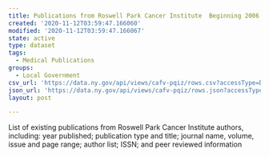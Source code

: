 ```yaml
---
title: Publications from Roswell Park Cancer Institute  Beginning 2006
created: '2020-11-12T03:59:47.166060'
modified: '2020-11-12T03:59:47.166067'
state: active
type: dataset
tags:
  - Medical Publications
groups:
  - Local Government
csv_url: 'https://data.ny.gov/api/views/cafv-pqiz/rows.csv?accessType=DOWNLOAD'
json_url: 'https://data.ny.gov/api/views/cafv-pqiz/rows.json?accessType=DOWNLOAD'
layout: post

---
```

List of existing publications from Roswell Park Cancer Institute authors, including:  year published; publication type and title; journal name, volume, issue and page range; author list; ISSN; and peer reviewed information
